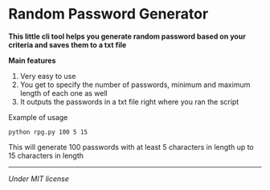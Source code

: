 # Random Password Generator

**This little cli tool helps you generate random password based on your criteria and saves them to a txt file**

**Main features**

1. Very easy to use
2. You get to specify the number of passwords, minimum and maximum length of each one as well
3. It outputs the passwords in a txt file right where you ran the script

Example of usage 

`python rpg.py 100 5 15`

This will generate 100 passwords with at least 5 characters in length up to 15 characters in length

---

*Under MIT license*